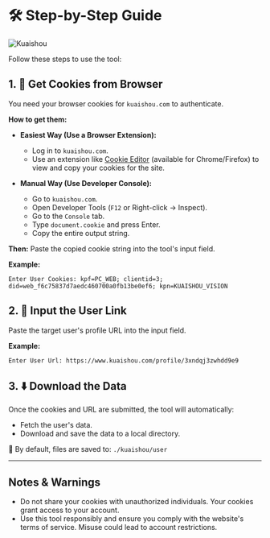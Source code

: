 # 🛠️ Step-by-Step Guide

![Kuaishou](https://github.com/user-attachments/assets/fc2cf3c3-8816-4410-9fad-3ff62d7be443)

Follow these steps to use the tool:

## 1. 🔐 Get Cookies from Browser

You need your browser cookies for `kuaishou.com` to authenticate.

**How to get them:**

*   **Easiest Way (Use a Browser Extension):**
    - Log in to `kuaishou.com`.
    - Use an extension like [Cookie Editor](https://chromewebstore.google.com/detail/cookie-editor/hlkenndednhfkekhgcdicdfddnkalmdm) (available for Chrome/Firefox) to view and copy your cookies for the site.

*   **Manual Way (Use Developer Console):**
    - Go to `kuaishou.com`.
    - Open Developer Tools (`F12` or Right-click -> Inspect).
    - Go to the `Console` tab.
    - Type `document.cookie` and press Enter.
    - Copy the entire output string.

**Then:** Paste the copied cookie string into the tool's input field.

**Example:**
```text
Enter User Cookies: kpf=PC_WEB; clientid=3; did=web_f6c75837d7aedc460700a0fb13be0ef6; kpn=KUAISHOU_VISION
```

## 2. 🔗 Input the User Link

Paste the target user's profile URL into the input field.

**Example:**
```text
Enter User Url: https://www.kuaishou.com/profile/3xndqj3zwhdd9e9
```

## 3. ⬇️ Download the Data

Once the cookies and URL are submitted, the tool will automatically:
*   Fetch the user's data.
*   Download and save the data to a local directory.

📁 By default, files are saved to: `./kuaishou/user`

---

## Notes & Warnings

*   Do not share your cookies with unauthorized individuals. Your cookies grant access to your account.
*   Use this tool responsibly and ensure you comply with the website's terms of service. Misuse could lead to account restrictions.
